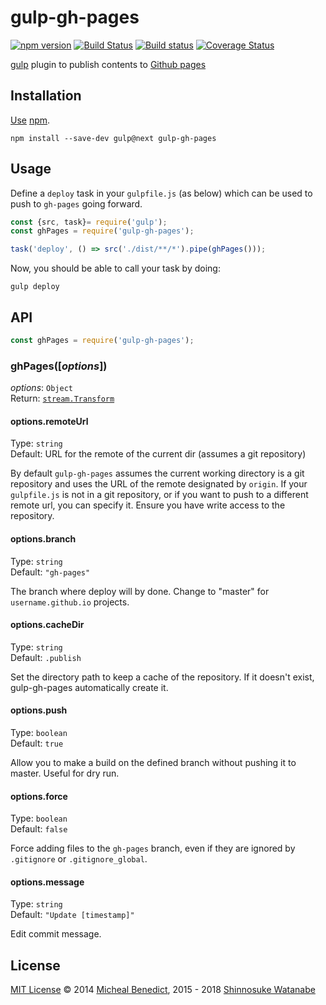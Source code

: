 # gulp-gh-pages

[![npm version](https://img.shields.io/npm/v/gulp-gh-pages.svg)](https://www.npmjs.com/package/gulp-gh-pages)
[![Build Status](https://travis-ci.org/shinnn/gulp-gh-pages.svg?branch=master)](https://travis-ci.org/shinnn/gulp-gh-pages)
[![Build status](https://ci.appveyor.com/api/projects/status/iskj8sml9luhkm21?svg=true)](https://ci.appveyor.com/project/ShinnosukeWatanabe/gulp-gh-pages)
[![Coverage Status](https://img.shields.io/coveralls/shinnn/gulp-gh-pages.svg)](https://coveralls.io/github/shinnn/gulp-gh-pages)

[gulp](http://gulpjs.com/) plugin to publish contents to [Github pages](https://pages.github.com/)

## Installation

[Use](https://docs.npmjs.com/cli/install) [npm](https://docs.npmjs.com/getting-started/what-is-npm).

```
npm install --save-dev gulp@next gulp-gh-pages
```

## Usage

Define a `deploy` task in your `gulpfile.js` (as below) which can be used to push to `gh-pages` going forward.

```javascript
const {src, task}= require('gulp');
const ghPages = require('gulp-gh-pages');

task('deploy', () => src('./dist/**/*').pipe(ghPages()));
```

Now, you should be able to call your task by doing:

```
gulp deploy
```

## API

```javascript
const ghPages = require('gulp-gh-pages');
```

### ghPages([*options*])

*options*: `Object`  
Return: [`stream.Transform`](https://nodejs.org/api/stream.html#stream_class_stream_transform)

#### options.remoteUrl

Type: `string`  
Default: URL for the remote of the current dir (assumes a git repository)

By default `gulp-gh-pages` assumes the current working directory is a git repository and uses the URL of the remote designated by `origin`. If your `gulpfile.js` is not in a git repository, or if you want to push to a different remote url, you can specify it. Ensure you have write access to the repository.

#### options.branch

Type: `string`  
Default: `"gh-pages"`

The branch where deploy will by done. Change to "master" for `username.github.io` projects.

#### options.cacheDir

Type: `string`  
Default: `.publish`

Set the directory path to keep a cache of the repository. If it doesn't exist, gulp-gh-pages automatically create it.

#### options.push

Type: `boolean`  
Default: `true`

Allow you to make a build on the defined branch without pushing it to master. Useful for dry  run.

#### options.force

Type: `boolean`  
Default: `false`

Force adding files to the `gh-pages` branch, even if they are ignored by `.gitignore` or `.gitignore_global`.

#### options.message

Type: `string`  
Default: `"Update [timestamp]"`

Edit commit message.

## License

[MIT License](./LICENSE) © 2014 [Micheal Benedict](https://github.com/rowoot), 2015 - 2018 [Shinnosuke Watanabe](https://github.com/shinnn)
